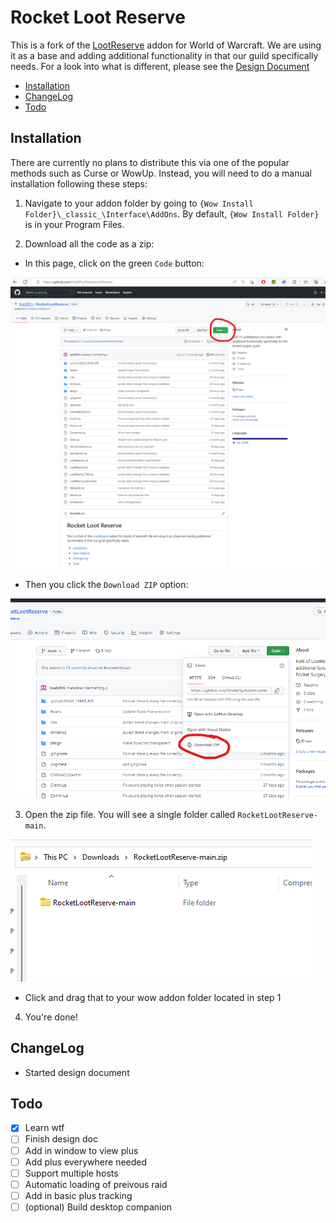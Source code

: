 # Rocket Loot Reserve

This is a fork of the [LootReserve](https://github.com/Anonomit/LootReserve) addon for World of Warcraft. We are using
it as a base and adding additional functionality in that our guild specifically needs. For a look into what is different, please see the [Design Document](/design/README.md)

- [Installation](#installation)
- [ChangeLog](#changelog)
- [Todo](#todo)

## Installation

There are currently no plans to distribute this via one of the popular methods such as Curse or WowUp. Instead, you will need to do a manual installation following these steps:

1. Navigate to your addon folder by going to `{Wow Install Folder}\_classic_\Interface\AddOns`. By default, `{Wow Install Folder}` is in your Program Files.

2. Download all the code as a zip:

- In this page, click on the green `Code` button:

![Installation Code Button](/design//pictures/install_1.png)

- Then you click the `Download ZIP` option:

![Installation ZIP](/design/pictures/install_2.png)

3. Open the zip file. You will see a single folder called `RocketLootReserve-main`. 

![Installation open ZIP](/design/pictures/install_3.png)

- Click and drag that to your wow addon folder located in step 1



4. You're done!

## ChangeLog

- Started design document

## Todo

- [x] Learn wtf
- [ ] Finish design doc
- [ ] Add in window to view plus
- [ ] Add plus everywhere needed
- [ ] Support multiple hosts
- [ ] Automatic loading of preivous raid
- [ ] Add in basic plus tracking
- [ ] (optional) Build desktop companion
